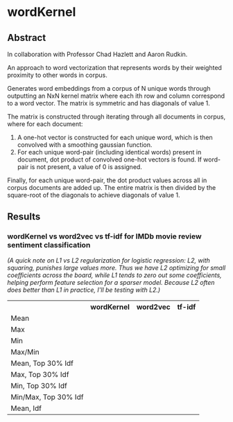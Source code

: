 # wordKernel

## Abstract

In collaboration with Professor Chad Hazlett and Aaron Rudkin.

An approach to word vectorization that represents words by their weighted proximity to other words in corpus.

Generates word embeddings from a corpus of N unique words through outputting an NxN kernel matrix where each ith row and column correspond to a word vector.  The matrix is symmetric and has diagonals of value 1.

The matrix is constructed through iterating through all documents in corpus, where for each document:

1) A one-hot vector is constructed for each unique word, which is then convolved with a smoothing gaussian function.
2) For each unique word-pair (including identical words) present in document, dot product of convolved one-hot vectors is found.  If word-pair is not present, a value of 0 is assigned.

Finally, for each unique word-pair, the dot product values across all in corpus documents are added up.  The entire matrix is then divided by the square-root of the diagonals to achieve diagonals of value 1. 

## Results

### wordKernel vs word2vec vs tf-idf for IMDb movie review sentiment classification

*(A quick note on L1 vs L2 regularization for logistic regression: L2, with squaring, punishes large values more.  Thus we have L2 optimizing for small coefficients across the board, while L1 tends to zero out some coefficients, helping perform feature selection for a sparser model.  Because L2 often does better than L1 in practice, I'll be testing with L2.)*

<table style="width:100%">
  <tr>
    <th></th>
    <th>wordKernel</th>
    <th>word2vec</th>
    <th>tf-idf</th>
  </tr>
  <tr>
    <td>Mean</td>
    <td></td>
    <td></td>
    <td rowspan = "9"></td>
  </tr>
    <tr>
    <td>Max</td>
    <td></td>
    <td></td>
  </tr>
    <tr>
    <td>Min</td>
    <td></td>
    <td></td>
  </tr>
    <tr>
    <td>Max/Min</td>
    <td></td>
    <td></td>
  </tr>
    <tr>
    <td>Mean, Top 30% Idf</td>
    <td></td>
    <td></td>
  </tr>
    <tr>
    <td>Max, Top 30% Idf</td>
    <td></td>
    <td></td>
  </tr>
    <tr>
    <td>Min, Top 30% Idf</td>
    <td></td>
    <td></td>
  </tr>
    <tr>
    <td>Min/Max, Top 30% Idf</td>
    <td></td>
    <td></td>
  </tr>
    <tr>
    <td>Mean, Idf</td>
    <td></td>
    <td></td>
</table>
